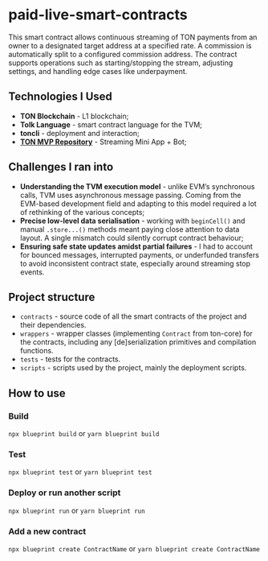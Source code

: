 # paid-live-smart-contracts

This smart contract allows continuous streaming of TON payments from an owner to a designated target address at a specified rate. A commission is automatically split to a configured commission address. The contract supports operations such as starting/stopping the stream, adjusting settings, and handling edge cases like underpayment.

## Technologies I Used

- **TON Blockchain** - L1 blockchain;
- **Tolk Language** - smart contract language for the TVM;
- **toncli** - deployment and interaction;
- [**TON MVP Repository**](https://github.com/38d3b7/paid-live-mvp/tree/main) - Streaming Mini App + Bot;

## Challenges I ran into

- **Understanding the TVM execution model** - unlike EVM’s synchronous calls, TVM uses asynchronous message passing. Coming from the EVM-based development field and adapting to this model required a lot of rethinking of the various concepts;
- **Precise low-level data serialisation** - working with `beginCell()` and manual `.store...()` methods meant paying close attention to data layout. A single mismatch could silently corrupt contract behaviour;
- **Ensuring safe state updates amidst partial failures** - I had to account for bounced messages, interrupted payments, or underfunded transfers to avoid inconsistent contract state, especially around streaming stop events.

## Project structure

-   `contracts` - source code of all the smart contracts of the project and their dependencies.
-   `wrappers` - wrapper classes (implementing `Contract` from ton-core) for the contracts, including any [de]serialization primitives and compilation functions.
-   `tests` - tests for the contracts.
-   `scripts` - scripts used by the project, mainly the deployment scripts.

## How to use

### Build

`npx blueprint build` or `yarn blueprint build`

### Test

`npx blueprint test` or `yarn blueprint test`

### Deploy or run another script

`npx blueprint run` or `yarn blueprint run`

### Add a new contract

`npx blueprint create ContractName` or `yarn blueprint create ContractName`
